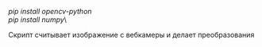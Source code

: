 *pip install opencv-python*\
*pip install numpy*\

Скрипт считывает изображение с вебкамеры и делает преобразования
